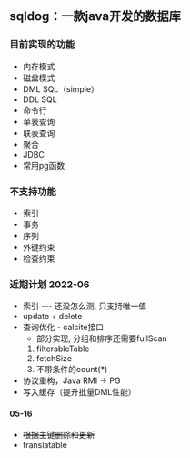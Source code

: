 ## sqldog：一款java开发的数据库

### 目前实现的功能
- 内存模式
- 磁盘模式
- DML SQL（simple）
- DDL SQL
- 命令行
- 单表查询
- 联表查询
- 聚合
- JDBC
- 常用pg函数

### 不支持功能
- 索引
- 事务
- 序列
- 外键约束
- 检查约束

### 近期计划 2022-06
- 索引 --- 还没怎么测, 只支持唯一值
- update + delete
- 查询优化 - calcite接口 
  - 部分实现, 分组和排序还需要fullScan
  1. filterableTable
  2. fetchSize
  3. 不带条件的count(*)
- 协议重构，Java RMI -> PG
- 写入缓存（提升批量DML性能）

#### 05-16
- ~~根据主键删除和更新~~
- translatable